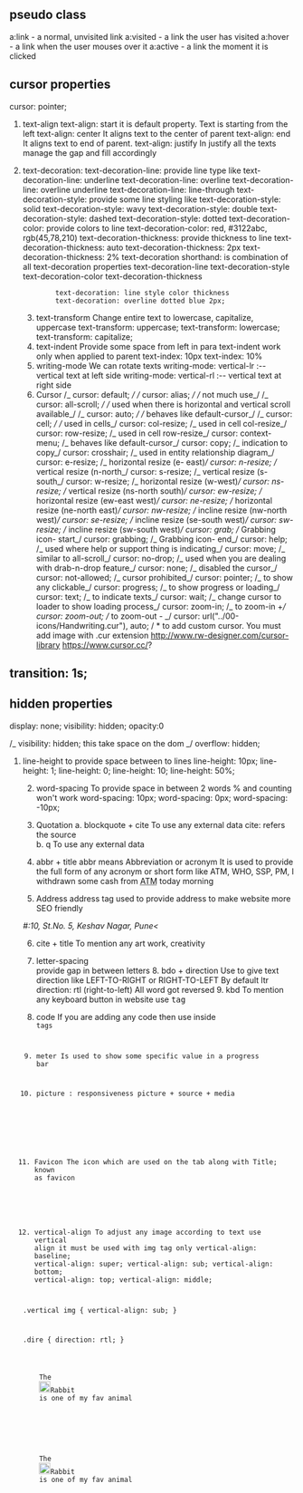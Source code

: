 ## pseudo class

a:link - a normal, unvisited link
a:visited - a link the user has visited
a:hover - a link when the user mouses over it
a:active - a link the moment it is clicked

## cursor properties

cursor: pointer;

1.  text-align
    text-align: start
    it is default property. Text is starting from the left
    text-align: center
    It aligns text to the center of parent
    text-align: end
    It aligns text to end of parent.
    text-align: justify
    In justify all the texts manage the gap and fill accordingly

2.  text-decoration:
    text-decoration-line: provide line type like
    text-decoration-line: underline
    text-decoration-line: overline
    text-decoration-line: overline underline
    text-decoration-line: line-through
    text-decoration-style: provide some line styling like
    text-decoration-style: solid
    text-decoration-style: wavy
    text-decoration-style: double
    text-decoration-style: dashed
    text-decoration-style: dotted
    text-decoration-color: provide colors to line
    text-decoration-color: red, #3122abc, rgb(45,78,210)
    text-decoration-thickness: provide thickness to line
    text-decoration-thickness: auto
    text-decoration-thickness: 2px
    text-decoration-thickness: 2%
    text-decoration shorthand: is combination of all text-decoration properties
    text-decoration-line
    text-decoration-style
    text-decoration-color
    text-decoration-thickness

                text-decoration: line style color thickness
                text-decoration: overline dotted blue 2px;

    3. text-transform
       Change entire text to lowercase, capitalize, uppercase
       text-transform: uppercase;
       text-transform: lowercase;
       text-transform: capitalize;
    4. text-indent
       Provide some space from left in para
       text-indent work only when applied to parent
       text-index: 10px
       text-index: 10%
    5. writing-mode
       We can rotate texts
       writing-mode: vertical-lr :-- vertical text at left side
       writing-mode: vertical-rl :-- vertical text at right side
    6. Cursor
       /_ cursor: default; _/
       /_ cursor: alias; _/ /_ not much use_/
       /_ cursor: all-scroll; _/ /_ used when there is horizontal and vertical scroll available_/
       /_ cursor: auto; _/ /_ behaves like default-cursor_/
       /_ cursor: cell; _/ /_ used in cells_/
       cursor: col-resize; /_ used in cell col-resize_/
       cursor: row-resize; /_ used in cell row-resize_/
       cursor: context-menu; /_ behaves like default-cursor_/
       cursor: copy; /_ indication to copy_/
       cursor: crosshair; /_ used in entity relationship diagram_/
       cursor: e-resize; /_ horizontal resize (e- east)_/
       cursor: n-resize; /_ vertical resize (n-north_/
       cursor: s-resize; /_ vertical resize (s-south_/
       cursor: w-resize; /_ horizontal resize (w-west)_/
       cursor: ns-resize; /_ vertical resize (ns-north south)_/
       cursor: ew-resize; /_ horizontal resize (ew-east west)_/
       cursor: ne-resize; /_ horizontal resize (ne-north east)_/
       cursor: nw-resize; /_ incline resize (nw-north west)_/
       cursor: se-resize; /_ incline resize (se-south west)_/
       cursor: sw-resize; /_ incline resize (sw-south west)_/
       cursor: grab; /_ Grabbing icon- start_/
       cursor: grabbing; /_ Grabbing icon- end_/
       cursor: help; /_ used where help or support thing is indicating_/
       cursor: move; /_ similar to all-scroll_/
       cursor: no-drop; /_ used when you are dealing with drab-n-drop feature_/
       cursor: none; /_ disabled the cursor_/
       cursor: not-allowed; /_ cursor prohibited_/
       cursor: pointer; /_ to show any clickable_/
       cursor: progress; /_ to show progress or loading_/
       cursor: text; /_ to indicate texts_/
       cursor: wait; /_ change cursor to loader to show loading process_/
       cursor: zoom-in; /_ to zoom-in +_/
       cursor: zoom-out; /_ to zoom-out - _/
       cursor: url("../00-icons/Handwriting.cur"), auto; / \* to add custom cursor.
       You must add image with .cur extension
       http://www.rw-designer.com/cursor-library
       https://www.cursor.cc/?

## transition: 1s;

## hidden properties

display: none;
visibility: hidden;
opacity:0

/_ visibility: hidden; this take space on the dom _/
overflow: hidden;

1.  line-height
    to provide space between to lines
    line-height: 10px;
    line-height: 1;
    line-height: 0;
    line-height: 10;
    line-height: 50%;

    2. word-spacing
       To provide space in between 2 words
       % and counting won't work
       word-spacing: 10px;
       word-spacing: 0px;
       word-spacing: -10px;

    3. Quotation
       a. blockquote + cite
       To use any external data
       cite: refers the source  
        b. q
       To use any external data

    4. abbr + title
       abbr means Abbreviation or acronym
       It is used to provide the full form of any acronym or short form
       like ATM, WHO, SSP, PM,
       I withdrawn some cash from
       <abbr title="Automatic Taler Machine">ATM</abbr> today morning

    5. Address
    address tag used to provide address to make website more SEO friendly
    <address>#:10, St.No. 5, Keshav Nagar, Pune<</address>

    6. cite + title
       To mention any art work, creativity

    7. letter-spacing  
        provide gap in between letters 8. bdo + direction
       Use to give text direction like LEFT-TO-RIGHT or RIGHT-TO-LEFT
       By default ltr
       direction: rtl (right-to-left)
       All word got reversed 9. kbd
       To mention any keyboard button in website use <kbd> tag

    8. code
       If you are adding any code then use inside <code> tags

    9. meter
       Is used to show some specific value in a progress bar

    10. picture : responsiveness
    picture + source + media
    <picture>
    <source media="(min-width: 350px)" srcset="../image-path" />
    <img src="" alt="" />

    11. Favicon
    The icon which are used on the tab along with Title; known as favicon
    <link  rel="icon" href="path.png"/>

    12. vertical-align
        To adjust any image according to text use vertical align
        it must be used with img tag only
        vertical-align: baseline;
        vertical-align: super;
        vertical-align: sub;
        vertical-align: bottom;
        vertical-align: top;
        vertical-align: middle;

    .vertical img {
    vertical-align: sub;
    }

    .dire {
    direction: rtl;
    }

    <p class="vertical">
        The
        <img src="../../rabbit-icon.png" alt="rabbit-icon" width="20" />Rabbit
        is one of my fav animal
      </p>

      <p class="dire">
        The
        <img src="../../rabbit-icon.png" alt="rabbit-icon" width="20" />Rabbit
        is one of my fav animal
      </p>
